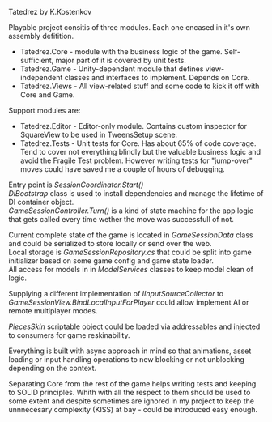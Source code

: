 Tatedrez by K.Kostenkov

Playable project consitis of three modules. Each one encased in it's own assembly defitition.
- Tatedrez.Core - module with the business logic of the game. Self-sufficient, major part of it is covered by unit tests.
- Tatedrez.Game - Unity-dependent module that defines view-independent classes and interfaces to implement. Depends on Core.
- Tatedrez.Views - All view-related stuff and some code to kick it off with Core and Game. 

Support modules are:
- Tatedrez.Editor - Editor-only module. Contains custom inspector for SquareView to be used in TweensSetup scene.
- Tatedrez.Tests - Unit tests for Core. Has about 65% of code coverage. Tend to cover not everything blindly but the valuable business logic and avoid the Fragile Test problem. However writing tests for "jump-over" moves could have saved me a couple of hours of debugging.

Entry point is *SessionCoordinator.Start()*  
*DiBootstrap* class is used to install dependencies and manage the lifetime of DI container object.  
*GameSessionController.Turn()* is a kind of state machine for the app logic that gets called every time wether the move was successfull of not.

Current complete state of the game is located in *GameSessionData* class and could be serialized to store locally or send over the web.  
Local storage is *GameSessionRepository.cs* that could be split into game initializer based on some game config and game state loader.  
All access for models in in *ModelServices* classes to keep model clean of logic.  

Supplying a different implementation of *IInputSourceCollector* to *GameSessionView.BindLocalInputForPlayer* could allow implement AI or remote multiplayer modes.

*PiecesSkin* scriptable object could be loaded via addressables and injected to consumers for game reskinability.

Everything is built with async approach in mind so that animations, asset loading or input handling operations to new blocking or not unblocking depending on the context.

Separating Core from the rest of the game helps writing tests and keeping to SOLID principles. Whith with all the respect to them should be used to some extent and despite sometimes are ignored in my project to keep the unnnecesary complexity (KISS) at bay - could be introduced easy enough.